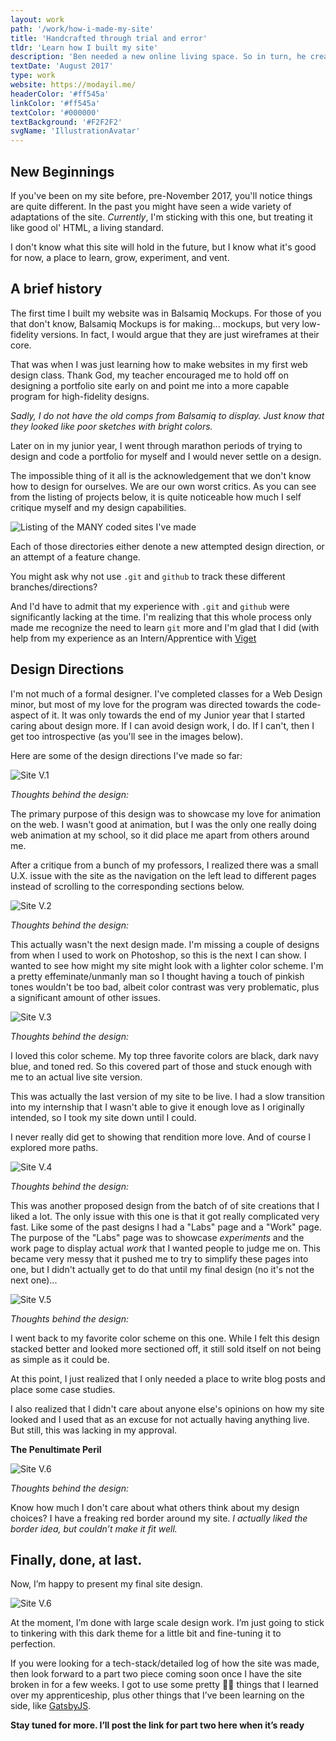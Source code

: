 ```yaml
---
layout: work
path: '/work/how-i-made-my-site'
title: 'Handcrafted through trial and error'
tldr: 'Learn how I built my site'
description: 'Ben needed a new online living space. So in turn, he created this site.'
textDate: 'August 2017'
type: work
website: https://modayil.me/
headerColor: '#ff545a'
linkColor: '#ff545a'
textColor: '#000000'
textBackground: '#F2F2F2'
svgName: 'IllustrationAvatar'
---
```


## New Beginnings

If you've been on my site before, pre-November 2017, you'll notice things are quite different. In the past you might have seen a wide variety of adaptations of the site. *Currently*, I'm sticking with this one, but treating it like good ol' HTML, a living standard.

I don't know what this site will hold in the future, but I know what it's good for now, a place to learn, grow, experiment, and vent.

## A brief history

The first time I built my website was in Balsamiq Mockups. For those of you that don't know, Balsamiq Mockups is for making... mockups, but very low-fidelity versions. In fact, I would argue that they are just wireframes at their core.

That was when I was just learning how to make websites in my first web design class. Thank God, my teacher encouraged me to hold off on designing a portfolio site early on and point me into a more capable program for high-fidelity designs.

*Sadly, I do not have the old comps from Balsamiq to display. Just know that they looked like poor sketches with bright colors.*

Later on in my junior year, I went through marathon periods of trying to design and code a portfolio for myself and I would never settle on a design.

The impossible thing of it all is the acknowledgement that we don't know how to design for ourselves. We are our own worst critics. As you can see from the listing of projects below, it is quite noticeable how much I self critique myself and my design capabilities.

![Listing of the MANY coded sites I've made](./handcrafted-folders.png "Directory of many portfolio attempts")

Each of those directories either denote a new attempted design direction, or an attempt of a feature change.

You might ask why not use `.git` and `github` to track these different branches/directions?

And I'd have to admit that my experience with `.git` and `github` were significantly lacking at the time. I'm realizing that this whole process only made me recognize the need to learn `git` more and I'm glad that I did (with help from my experience as an Intern/Apprentice with [Viget](https://viget.com)

## Design Directions

I'm not much of a formal designer. I've completed classes for a Web Design minor, but most of my love for the program was directed towards the code-aspect of it. It was only towards the end of my Junior year that I started caring about design more. If I can avoid design work, I do. If I can't, then I get too introspective (as you'll see in the images below).

Here are some of the design directions I've made so far:

![Site V.1](./handcrafted-1.png)

*Thoughts behind the design:*

The primary purpose of this design was to showcase my love for animation on the web. I wasn't good at animation, but I was the only one really doing web animation at my school, so it did place me apart from others around me.

After a critique from a bunch of my professors, I realized there was a small U.X. issue with the site as the navigation on the left lead to different pages instead of scrolling to the corresponding sections below.

![Site V.2](./assets/blog-images/handcrafted-2.png)

*Thoughts behind the design:*

This actually wasn't the next design made. I'm missing a couple of designs from when I used to work on Photoshop, so this is the next I can show. I wanted to see how might my site might look with a lighter color scheme. 
I'm a pretty effeminate/unmanly man so I thought having a touch of pinkish tones wouldn't be too bad, albeit color contrast was very problematic, plus a significant amount of other issues.

![Site V.3](./assets/blog-images/handcrafted-3.png)

*Thoughts behind the design:*

I loved this color scheme. My top three favorite colors are black, dark navy blue, and toned red. So this covered part of those and stuck enough with me to an actual live site version.

This was actually the last version of my site to be live. I had a slow transition into my internship that I wasn't able to give it enough love as I originally intended, so I took my site down until I could.

I never really did get to showing that rendition more love. And of course I explored more paths.

![Site V.4](./handcrafted-4.png)

*Thoughts behind the design:*

This was another proposed design from the batch of of site creations that I liked a lot. The only issue with this one is that it got really complicated very fast. Like some of the past designs I had a "Labs" page and a "Work" page. The purpose of the "Labs" page was to showcase *experiments* and the work page to display actual *work* that I wanted people to judge me on. This became very messy that it pushed me to try to simplify these pages into one, but I didn't actually get to do that until my final design (no it's not the next one)...

![Site V.5](./handcrafted-5.png)

*Thoughts behind the design:*

I went back to my favorite color scheme on this one. While I felt this design stacked better and looked more sectioned off, it still sold itself on not being as simple as it could be.

At this point, I just realized that I only needed a place to write blog posts and place some case studies.

I also realized that I didn't care about anyone else's opinions on how my site looked and I used that as an excuse for not actually having anything live. But still, this was lacking in my approval.

**The Penultimate Peril**

![Site V.6](./handcrafted-6.png)

*Thoughts behind the design:*

Know how much I don't care about what others think about my design choices? I have a freaking red border around my site. *I actually liked the border idea, but couldn’t make it fit well.*

## Finally, done, at last.

Now, I’m happy to present my final site design.

![Site V.6](./new-site.gif)

At the moment, I’m done with large scale design work. I’m just going to stick to tinkering with this dark theme for a little bit and fine-tuning it to perfection.

If you were looking for a tech-stack/detailed log of how the site was made, then look forward to a part two piece coming soon once I have the site broken in for a few weeks. I got to use some pretty <span role="img" aria-label=“nice”>👌🏾</span> things that I learned over my apprenticeship, plus other things that I’ve been learning on the side, like [GatsbyJS](https://www.gatsbyjs.org/).

**Stay tuned for more.  I’ll post the link for part two here when it’s ready**